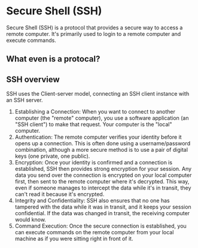# Secure Shell (SSH)

Secure Shell (SSH) is a protocol that provides a secure way to access a remote computer. It's primarily used to login to a remote computer and execute commands. 

## What even is a protocal? 


## SSH overview

SSH uses the Client-server model, connecting an SSH client instance with an SSH server.

1. Establishing a Connection: When you want to connect to another computer (the "remote" computer), you use a software application (an "SSH client") to make that request. Your computer is the "local" computer.
2. Authentication: The remote computer verifies your identity before it opens up a connection. This is often done using a username/password combination, although a more secure method is to use a pair of digital keys (one private, one public).
4. Encryption: Once your identity is confirmed and a connection is established, SSH then provides strong encryption for your session. Any data you send over the connection is encrypted on your local computer first, then sent to the remote computer where it's decrypted. This way, even if someone manages to intercept the data while it's in transit, they can't read it because it's encrypted.
5. Integrity and Confidentiality: SSH also ensures that no one has tampered with the data while it was in transit, and it keeps your session confidential. If the data was changed in transit, the receiving computer would know.
6. Command Execution: Once the secure connection is established, you can execute commands on the remote computer from your local machine as if you were sitting right in front of it. 
